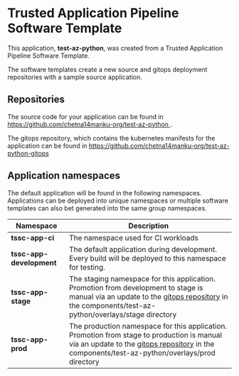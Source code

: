 # Trusted Application Pipeline Software Template

This application, **test-az-python**, was created from a Trusted Application Pipeline Software Template.

The software templates create a new source and gitops deployment repositories with a sample source application. 

## Repositories

The source code for your application can be found in [https://github.com/chetna14manku-org/test-az-python ](https://github.com/chetna14manku-org/test-az-python ).
 
The gitops repository, which contains the kubernetes manifests for the application can be found in 
[https://github.com/chetna14manku-org/test-az-python-gitops ](https://github.com/chetna14manku-org/test-az-python-gitops ) 

## Application namespaces 

The default application will be found in the following namespaces. Applications can be deployed into unique namespaces or multiple software templates can also bet generated into the same group namespaces.  

|  Namespace   |  Description   |  
| -------- | -------- |
| **tssc-app-ci** | The namespace used for CI workloads |
| **tssc-app-development** | The default application during development. Every build will be deployed to this namespace for testing. |
| **tssc-app-stage** | The staging namespace for this application. Promotion from development to stage is manual via an update to the [gitops repository](https://github.com/chetna14manku-org/test-az-python-gitops ) in the components/test-az-python/overlays/stage directory |
| **tssc-app-prod** | The production namespace for this application. Promotion from stage to production is manual via an update to the [gitops repository](https://github.com/chetna14manku-org/test-az-python-gitops ) in the components/test-az-python/overlays/prod directory |